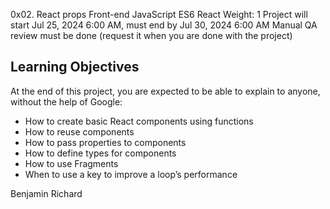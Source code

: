 0x02. React props
Front-end
JavaScript
ES6
React
Weight: 1
Project will start Jul 25, 2024 6:00 AM, must end by Jul 30, 2024 6:00 AM
Manual QA review must be done (request it when you are done with the project)

## Learning Objectives

At the end of this project, you are expected to be able to explain to anyone, without the help of Google:

- How to create basic React components using functions
- How to reuse components
- How to pass properties to components
- How to define types for components
- How to use Fragments
- When to use a key to improve a loop’s performance

Benjamin Richard
